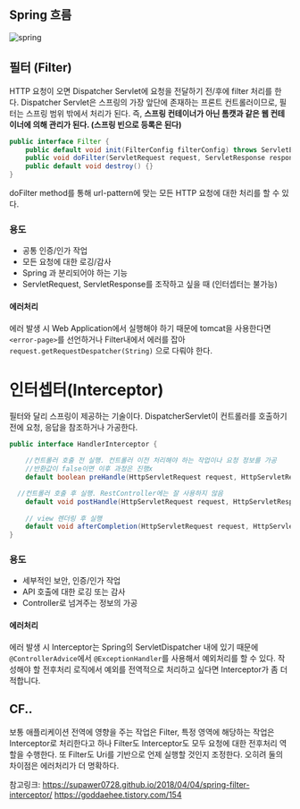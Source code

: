 ## Spring 흐름

![spring](https://user-images.githubusercontent.com/45115557/194739307-58d96f72-2c13-41dc-b6bc-4e696f4072fa.PNG)


## 필터 (Filter)


HTTP 요청이 오면 Dispatcher Servlet에 요청을 전달하기 전/후에 filter 처리를 한다. Dispatcher Servlet은 스프링의 가장 앞단에 존재하는 프론트 컨트롤러이므로, 필터는 스프링 범위 밖에서 처리가 된다. 즉, **스프링 컨테이너가 아닌 톰캣과 같은 웹 컨테이너에 의해 관리가 된다. (스프링 빈으로 등록은 된다)**

```java
public interface Filter { 
	public default void init(FilterConfig filterConfig) throws ServletException {} 
	public void doFilter(ServletRequest request, ServletResponse response, FilterChain chain) throws IOException, ServletException; 
	public default void destroy() {} 
}
```

doFilter method를 통해 url-pattern에 맞는 모든 HTTP 요청에 대한 처리를 할 수 있다.  

### 용도

- 공통 인증/인가 작업
- 모든 요청에 대한 로깅/감사
- Spring 과 분리되어야 하는 기능
- ServletRequest, ServletResponse를 조작하고 싶을 때 (인터셉터는 불가능)

#### 에러처리
에러 발생 시 Web Application에서 실행해야 하기 때문에 tomcat을 사용한다면 `<error-page>`를 선언하거나 Filter내에서 에러를 잡아 `request.getRequestDespatcher(String)` 으로 다뤄야 한다. 

# 인터셉터(Interceptor)

필터와 달리 스프링이 제공하는 기술이다. DispatcherServlet이 컨트롤러를 호출하기 전에 요청, 응답을 참조하거나 가공한다. 


```java
public interface HandlerInterceptor { 

	//컨트롤러 호출 전 실행. 컨트롤러 이전 처리해야 하는 작업이나 요청 정보를 가공
	//반환값이 false이면 이후 과정은 진행x
	default boolean preHandle(HttpServletRequest request, HttpServletResponse response, Object handler) throws Exception { return true; } 

  //컨트롤러 호출 후 실행. RestController에는 잘 사용하지 않음
	default void postHandle(HttpServletRequest request, HttpServletResponse response, Object handler, @Nullable ModelAndView modelAndView) throws Exception { } 
	
	// view 렌더링 후 실행
	default void afterCompletion(HttpServletRequest request, HttpServletResponse response, Object handler, @Nullable Exception ex) throws Exception { } 
}

```

### 용도

- 세부적인 보안, 인증/인가 작업
- API 호출에 대한 로깅 또는 감사
- Controller로 넘겨주는 정보의 가공

#### 에러처리
에러 발생 시 Interceptor는 Spring의 ServletDispatcher 내에 있기 때문에 `@ControllerAdvice`에서 `@ExceptionHandler`를 사용해서 예외처리를 할 수 있다. 작성해야 할 전후처리 로직에서 예외를 전역적으로 처리하고 싶다면 Interceptor가 좀 더 적합니다. 


## CF..

보통 애플리케이션 전역에 영향을 주는 작업은 Filter, 특정 영역에 해당하는 작업은 Interceptor로 처리한다고 하나 Filter도 Interceptor도 모두 요청에 대한 전후처리 역할을 수행한다. 또 Filter도 Uri를 기반으로 언제 실행할 것인지 조정한다.
오히려 둘의 차이점은 에러처리가 더 명확하다. 

참고링크: 
https://supawer0728.github.io/2018/04/04/spring-filter-interceptor/
https://goddaehee.tistory.com/154
